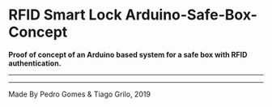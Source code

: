 # RFID Smart Lock Arduino-Safe-Box-Concept

**Proof of concept of an Arduino based system for a safe box with RFID authentication.**

---

---
Made By Pedro Gomes & Tiago Grilo, 2019
